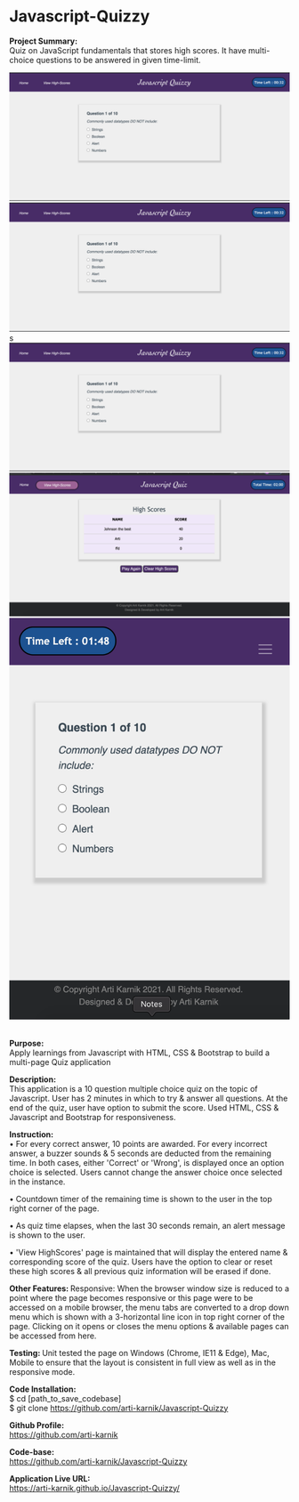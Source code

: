 # Javascript-Quizzy

<strong> Project Summary: </strong> <br>
Quiz on JavaScript fundamentals that stores high scores. It have multi-choice questions to be answered in given time-limit.


<div align="left">
      <img src="./assets/images/screenshots/SS1.png">
       <img src="./assets/images/screenshots/SS2.png">
       s<img src="./assets/images/screenshots/SS3.png">
  <br>
      <img src="./assets/images/screenshots/SS4.png">
  <br>
      <img src="./assets/images/screenshots/SS5.png">
</div>
<br>

<strong> Purpose: </strong> <br>
Apply learnings from Javascript with HTML, CSS & Bootstrap to build a multi-page Quiz application  <br>

<strong> Description: </strong> <br>
 This application is a 10 question multiple choice quiz on the topic of Javascript. User has 2 minutes in which to try & answer all questions. At the end of the quiz, user have option to submit the score. Used HTML, CSS & Javascript and Bootstrap for responsiveness. <br>
 
<strong>Instruction: </strong> <br>
• For every correct answer, 10 points are awarded. For every incorrect answer, a buzzer sounds & 5 seconds are deducted from the remaining time. In both cases, either 'Correct' or 'Wrong', is displayed once an option choice is selected. Users cannot change the answer choice once selected in the instance.

• Countdown timer of the remaining time is shown to the user in the
top right corner of the page.

• As quiz time elapses, when the last 30 seconds remain, an alert message is shown to the user.

• 'View HighScores' page is maintained that will display the entered name & corresponding score of the quiz. Users have the option to clear or reset these high scores & all previous quiz information will be erased if done.
 
<strong>Other Features: </strong>
Responsive:
When the browser window size is reduced to a point where the page becomes responsive or this page were to be accessed on a mobile browser, the menu tabs are converted to a drop down menu which is shown with a 3-horizontal line icon in top right corner of the page. Clicking on it opens or closes the menu options & available pages can be accessed from here.

<strong>Testing: </strong>
Unit tested the page on Windows (Chrome, IE11 & Edge), Mac, Mobile to ensure that the layout is consistent in full view as well as in the responsive mode.

<strong> Code Installation: </strong> <br>
$ cd [path_to_save_codebase] <br>
$ git clone https://github.com/arti-karnik/Javascript-Quizzy <br>

<strong> Github Profile: </strong> <br>
https://github.com/arti-karnik

<strong> Code-base: </strong> <br>
https://github.com/arti-karnik/Javascript-Quizzy

<strong> Application Live URL: </strong> <br>
https://arti-karnik.github.io/Javascript-Quizzy/
